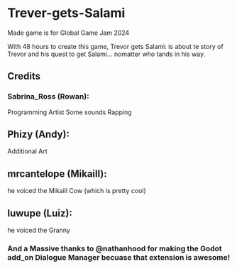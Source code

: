 # Trever-gets-Salami
Made game is for Global Game Jam 2024

With 48 hours to create this game, Trevor gets Salami: is about te story of Trevor and his quest to get Salami... nomatter who tands in his way.

## Credits

### Sabrina_Ross (Rowan):
  Programming
  Artist
  Some sounds
  Rapping

## Phizy (Andy):
  Additional Art

## mrcantelope (Mikaill):
  he voiced the Mikaill Cow (which is pretty cool)

## luwupe (Luiz):
  he voiced the Granny










### And a Massive thanks to @nathanhood for making the Godot add_on Dialogue Manager becuase that extension is awesome!

